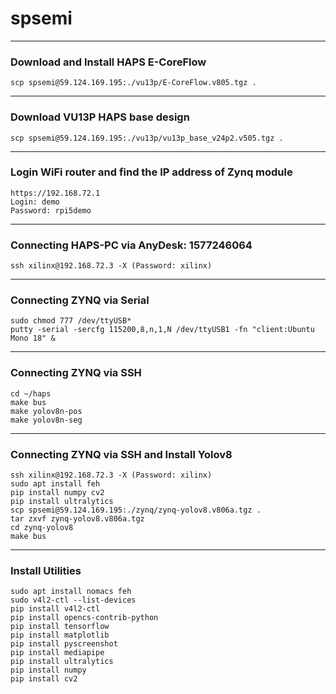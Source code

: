 # spsemi

---
### Download and Install HAPS E-CoreFlow

```
scp spsemi@59.124.169.195:./vu13p/E-CoreFlow.v805.tgz .
```

---
### Download VU13P HAPS base design

```
scp spsemi@59.124.169.195:./vu13p/vu13p_base_v24p2.v505.tgz .
```

---
### Login WiFi router and find the IP address of Zynq module

```
https://192.168.72.1
Login: demo
Password: rpi5demo
```

---
### Connecting HAPS-PC via AnyDesk: 1577246064

```
ssh xilinx@192.168.72.3 -X (Password: xilinx)
```
---
### Connecting ZYNQ via Serial 

```
sudo chmod 777 /dev/ttyUSB*
putty -serial -sercfg 115200,8,n,1,N /dev/ttyUSB1 -fn "client:Ubuntu Mono 18" &
```

---
### Connecting ZYNQ via SSH

```
cd ~/haps
make bus
make yolov8n-pos
make yolov8n-seg
```

---
### Connecting ZYNQ via SSH and Install Yolov8

```
ssh xilinx@192.168.72.3 -X (Password: xilinx)
sudo apt install feh
pip install numpy cv2
pip install ultralytics
scp spsemi@59.124.169.195:./zynq/zynq-yolov8.v806a.tgz .
tar zxvf zynq-yolov8.v806a.tgz
cd zynq-yolov8
make bus
```

---
### Install Utilities

```
sudo apt install nomacs feh
sudo v4l2-ctl --list-devices
pip install v4l2-ctl
pip install opencs-contrib-python
pip install tensorflow
pip install matplotlib
pip install pyscreenshot
pip install mediapipe
pip install ultralytics
pip install numpy
pip install cv2
```

